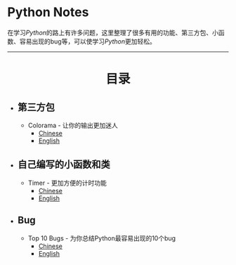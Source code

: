 # Python Notes
在学习*Python*的路上有许多问题，这里整理了很多有用的功能、第三方包、小函数、容易出现的bug等，可以使学习*Python*更加轻松。

----

# <center>目录</center>

- ## 第三方包
    - Colorama - 让你的输出更加迷人
        - [Chinese](CN-Colorful_output.ipynb)
        - [English](EN-Colorful_output.ipynb)
- ## 自己编写的小函数和类
    - Timer - 更加方便的计时功能
        - [Chinese](CN-Timer.ipynb)
        - [English](EN-Timer.ipynb)
- ## Bug
    - Top 10 Bugs - 为你总结Python最容易出现的10个bug
        - [Chinese](CN-Top10-Bugs.ipynb)
        - [English](EN-Top10-Bugs.ipynb)